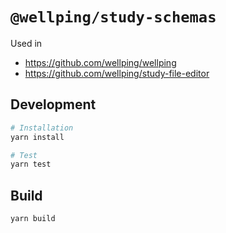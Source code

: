 # `@wellping/study-schemas`

Used in
- https://github.com/wellping/wellping
- https://github.com/wellping/study-file-editor

## Development

```bash
# Installation
yarn install

# Test
yarn test
```

## Build

```bash
yarn build
```
